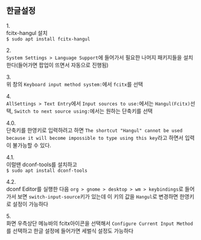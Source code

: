 한글설정
--------

1\.  
fcitx-hangul 설치  
`$ sudo apt install fcitx-hangul`  

2\.  
`System Settings > Language Support`에 들어가서 필요한 나머지 패키지들을 설치한다(들어가면 팝업이 뜨면서 자동으로 진행됨)  

3\.  
위 창의 `Keyboard input method system:`에서 `fcitx`를 선택

4\.  
`AllSettings > Text Entry`에서 `Input sources to use:`에서는 `Hangul(Fcitx)`선택, `Switch to next source using:`에서는 원하는 단축키를 선택

4.0.  
단축키를 한영키로 입력하려고 하면 `The shortcut "Hangul" cannot be used because it will become impossible to type using this key`라고 하면서 입력이 불가능할 수 있다.

4.1.  
이럴땐 dconf-tools를 설치하고  
`$ sudo apt install dconf-tools`

4.2.  
dconf Editor를 실행한 다음 `org > gnome > desktop > wm > keybindings`로 들어가서 보면 `switch-input-source`키가 있는데 이 키의 값을 `Hangul`로 변경하면 한영키로 설정이 가능하다

5\.  
화면 우측상단 메뉴바의 fcitx아이콘을 선택해서 `Configure Current Input Method`를 선택하고 한글 설정에 들어가면 세벌식 설정도 가능하다


